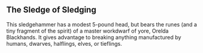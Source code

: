 ## The Sledge of Sledging

This sledgehammer has a modest 5-pound head, but bears the runes (and a tiny fragment of the spirit) of a master workdwarf of yore, Orelda Blackhands. It gives advantage to breaking anything manufactured by humans, dwarves, halflings, elves, or tieflings.